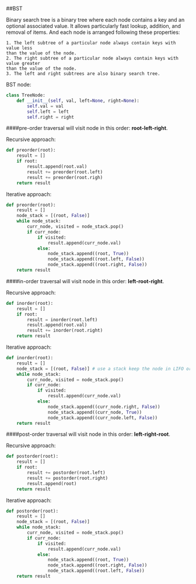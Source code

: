 ##BST 

Binary search tree is a binary tree where each node contains a key and an optional associated value.
It allows particularly fast lookup, addition, and removal of items. And each node is arranged
following these properties:

    1. The left subtree of a particular node always contain keys with value less
    than the value of the node.
    2. The right subtree of a particular node always contain keys with value greater
    than the value of the node. 
    3. The left and right subtrees are also binary search tree. 
    
BST node:
```python
class TreeNode:
    def __init__(self, val, left=None, right=None):
        self.val = val
        self.left = left
        self.right = right
```

####pre-order traversal will visit node in this order: **root-left-right**.

Recursive approach:
```python
def preorder(root):
    result = []
    if root:
        result.append(root.val)
        result += preorder(root.left)
        result += preorder(root.righ)
    return result
```

Iterative approach:
```python
def preorder(root):
    result = []
    node_stack = [(root, False)]
    while node_stack:
        curr_node, visited = node_stack.pop()
        if curr_node:
            if visited:
                result.append(curr_node.val)
            else:
                node_stack.append((root, True))
                node_stack.append((root.left, False))
                node_stack.append((root.right, False))
    return result 
```

####in-order traversal will visit node in this order: **left-root-right**.

Recursive approach:
```python
def inorder(root):
    result = []
    if root:
        result = inorder(root.left)
        result.append(root.val)
        result += inorder(root.right)
    return result 
```
Iterative approach:
```python
def inorder(root):
    result = []
    node_stack = [(root, False)] # use a stack keep the node in LIFO order. 
    while node_stack:
        curr_node, visited = node_stack.pop()
        if curr_node:
            if visited:
                result.append(curr_node.val)
            else:
                node_stack.append((curr_node.right, False))
                node_stack.append((curr_node, True))
                node_stack.append((curr_node.left, False))
    return result
```

####post-order traversal will visit node in this order: **left-right-root**.

Recursive approach:
```python
def postorder(root):
    result = []
    if root:
        result += postorder(root.left)
        result += postorder(root.right)
        result.append(root)
    return result 
```

Iterative approach:
```python
def postorder(root):
    result = []
    node_stack = [(root, False)]
    while node_stack:
        curr_node, visited = node_stack.pop()
        if curr_node:
            if visited:
                result.append(curr_node.val)
            else:
                node_stack.append((root, True))
                node_stack.append((root.right, False))
                node_stack.append((root.left, False))
    return result
```